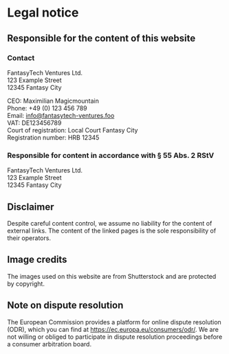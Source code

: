 # Legal notice

## Responsible for the content of this website

### Contact

FantasyTech Ventures Ltd.<br>
123 Example Street<br>
12345 Fantasy City

CEO: Maximilian Magicmountain<br>
Phone: +49 (0) 123 456 789<br>
Email: info@fantasytech-ventures.foo<br>
VAT: DE123456789<br>
Court of registration: Local Court Fantasy City<br>
Registration number: HRB 12345

### Responsible for content in accordance with § 55 Abs. 2 RStV

FantasyTech Ventures Ltd.<br>
123 Example Street<br>
12345 Fantasy City

## Disclaimer

Despite careful content control, we assume no liability for the content of external links. The content of the linked
pages is the sole responsibility of their operators.

## Image credits

The images used on this website are from Shutterstock and are protected by copyright.

## Note on dispute resolution

The European Commission provides a platform for online dispute resolution (ODR), which you can find
at https://ec.europa.eu/consumers/odr/. We are not willing or obliged to participate in dispute resolution proceedings
before a consumer arbitration board.
